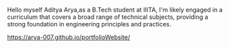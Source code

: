 Hello myself Aditya Arya,as a B.Tech student at IIITA, I'm likely engaged in a curriculum that covers a broad range of technical subjects, providing a strong foundation in engineering principles and practices.

https://arya-007.github.io/portfolioWebsite/
